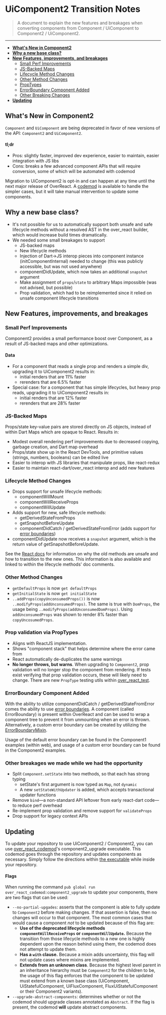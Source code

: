 # UiComponent2 Transition Notes
> A document to explain the new features and breakages when converting components from Component / UiComponent to 
Component2 / UiComponent2.
---
* __[What's New in Component2](#whats-new-in-component2)__
* __[Why a new base class?](#why-a-new-base-class)__
* __[New Features, improvements, and breakages](#new-features-improvements-and-breakages)__
    * [Small Perf Improvements](#small-perf-improvements)
    * [JS-Backed Maps](#js-backed-maps)
    * [Lifecycle Method Changes](#lifecycle-method-changes)
    * [Other Method Changes](#other-method-changes)
    * [PropTypes](#prop-validation-goes-through-proptypes)
    * [ErrorBoundary Component Added](#errorboundary-component-added)
    * [Other Breaking Changes](#other-breakages-we-made-while-we-had-the-opportunity)
* __[Updating](#updating)__
## What's New in Component2
`Component` and `UiComponent` are being deprecated in favor of new versions of the API: `Component2` and `UiComponent2`.

#### tl;dr

- Pros: slightly faster, improved dev experience, easier to maintain, easier integration with JS libs
- Cons: breaks a few advanced component APIs that will require conversion, some of which will be automated with codemod

Migration to UiComponent2 is opt-in and can happen at any time until the next major release of OverReact. A 
[codemod](#updating) is available to handle the simpler cases, but it will take manual intervention to update some 
components.

## Why a new base class?
- It's not possible for us to automatically support both unsafe and safe lifecycle methods without a resolved AST in 
the over_react builder, which would increase build times dramatically.
- We needed some small breakages to support
  - JS-backed maps
  - New lifecycle methods
  - Injection of Dart->JS interop pieces into component instance (initComponentInternal) needed to change (this was 
 publicly accessible, but was not used anywhere)
  - componentDidUpdate, which now takes an additional `snapshot` argument
  - Make assignment of `props`/`state` to arbitrary Maps impossible (was not advised, but possible)
  - Prop validation, which had to be reimplemented since it relied on unsafe component lifecycle transitions

## New Features, improvements, and breakages

### Small Perf Improvements
Component2 provides a small performance boost over Component, as a result of JS-backed maps and other optimizations.

#### Data
- For a component that reads a single prop and renders a simple div, upgrading it to UiComponent2 results in:
  - initial renders that are 11% faster
  - rerenders that are 6.5% faster
- Special case: for a component that has simple lifecycles, but heavy prop reads, upgrading it to 
UiComponent2 results in:
  - initial renders that are 12% faster
  - rerenders that are 28% faster
  
### JS-Backed Maps
Props/state key-value pairs are stored directly on JS objects, instead of within Dart Maps which are opaque to React. Results in:

- Modest overall rendering perf improvements due to decreased copying, garbage creation, and Dart map overhead
- Props/state show up in the React DevTools, and primitive values (strings, numbers, booleans) can be edited live
- Easier to interop with JS libraries that manipulate props, like react-redux
- Easier to maintain react-dart/over_react interop and add new features

### Lifecycle Method Changes

- Drops support for unsafe lifecycle methods:
  - componentWillMount
  - componentWillReceiveProps
  - componentWillUpdate
- Adds support for new, safe lifecycle methods:
  - getDerivedStateFromProps
  - getSnapshotBeforeUpdate
  - componentDidCatch / getDerivedStateFromError (adds support for [error boundaries](https://reactjs.org/docs/error-boundaries.html))
- componentDidUpdate now receives a `snapshot` argument, which is the return value of getSnapshotBeforeUpdate.
  
See the [React docs](https://reactjs.org/docs/react-component.html#the-component-lifecycle) for information on why the old methods are unsafe and how to transition to the new ones. This 
information is also available and linked to within the lifecycle methods' doc comments.

### Other Method Changes
- `getDefaultProps` is now `get defaultProps`
- `getInitialState` is now `get initialState`
- `..addProps(copyUnconsumedProps())` is now `..modifyProps(addUnconsumedProps)`. The same is true with `DomProps`, 
the usage being `..modifyProps(addUnconsumedDomProps)`. Using `addUnconsumedProps` was shown to render 8% faster than
 `copyUncosumedProps`.

### Prop validation via PropTypes
- Aligns with ReactJS implementation.
- Shows "component stack" that helps determine where the error came from
- React automatically de-duplicates the same warnings
- __No longer throws, but warns__. When upgrading to `Component2`, prop validation will no longer stop the component 
from rendering. If tests exist verifying that prop validation occurs, these will likely need to change. There are new 
`PropType` testing utils within [over_react_test](https://github.com/Workiva/over_react_test).

### ErrorBoundary Component Added

With the ability to utilize componentDidCatch / getDerivedStateFromError comes the ability to use [error boundaries](https://reactjs.org/docs/error-boundaries.html).
A component (called ErrorBoundary) is present within OverReact and can be used to wrap a component tree to prevent it 
from unmounting when an error is thrown. Alternatively, a custom error boundary can be created by utilizing the 
[ErrorBoundaryMixin](../lib/src/component/error_boundary_mixins.dart).

Usage of the default error boundary can be found in the Component1 examples (within web), and usage of a custom error 
boundary can be found in the Component2 examples.

### Other breakages we made while we had the opportunity
- Split `Component.setState` into two methods, so that each has strong typing 
  - setState's first argument is now typed as `Map`, not `dynamic`
  - A new `setStateWithUpdater` is added, which accepts transactional updater functions
- Remove `bind`—a non-standard API leftover from early react-dart code—to reduce perf overhead
- Re-implement prop validation and remove support for `validateProps`
- Drop support for legacy context APIs

## Updating

To update your repository to use UiComponent2 / Component2, you can use 
[over_react_codemod](https://github.com/Workiva/over_react_codemod)'s component2_upgrade executable. This codemod 
goes through the repository and updates components as necessary. Simply follow the directions within 
[the executable](https://github.com/Workiva/over_react_codemod/blob/master/lib/src/executables/component2_upgrade.dart#L30)
while inside your repository.

#### Flags

When running the command `pub global run over_react_codemod:component2_upgrade` to update your components, there are 
two flags that can be used:
- `--no-partial-upgades`: asserts that the component is able to fully update to `Component2` 
before making changes. If that assertion is false, then no changes will occur to that component. The most common cases 
that would cause a component _not_ to be updated because of this flag are:
  - __Use of the deprecated lifecycle methods `componentWillReceiveProps` or `componentWillUpdate`.__ Because the 
  transition from those lifecycle methods to a new one is highly dependent upon the reason behind using them, the 
  codemod does not attempt to update them.
  - __Has a `with` clause.__ Because a mixin adds uncertainty, this flag will not update cases where mixins are 
  implemented.
  - __Extends from an unknown class__. Because the highest level parent in an inheritance hierarchy must be 
  `Component2` for the children to be, the usage of this flag enforces that the component to be updated must extend 
  from a known base class (UiComponent, UiStatefulComponent, UiFluxComponent, FluxUiStatefulComponent or their 
  Component2 variants).
- `--upgrade-abstract-components`: determines whether or not the codemod should upgrade classes annotated as 
`Abstract`. If the flag is present, the codemod __will__ update abstract components. 
